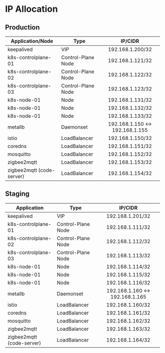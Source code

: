 # IP Allocation

## Production

| Application/Node          | Type               |             IP/CIDR             |
| ------------------------- | ------------------ | :-----------------------------: |
| keepalived                | VIP                |        192.168.1.200/32         |
| k8s-controlplane-01       | Control-Plane Node |        192.168.1.121/32         |
| k8s-controlplane-02       | Control-Plane Node |        192.168.1.122/32         |
| k8s-controlplane-03       | Control-Plane Node |        192.168.1.123/32         |
| k8s-node-01               | Node               |        192.168.1.131/32         |
| k8s-node-01               | Node               |        192.168.1.132/32         |
| k8s-node-01               | Node               |        192.168.1.133/32         |
| metallb                   | Daemonset          | 192.168.1.150 <-> 192.168.1.155 |
| istio                     | LoadBalancer       |        192.168.1.150/32         |
| coredns                   | LoadBalancer       |        192.168.1.151/32         |
| mosquitto                 | LoadBalancer       |        192.168.1.152/32         |
| zigbee2mqtt               | LoadBalancer       |        192.168.1.153/32         |
| zigbee2mqtt (code-server) | LoadBalancer       |        192.168.1.154/32         |

## Staging

| Application               | Type               |             IP/CIDR             |
| ------------------------- | ------------------ | :-----------------------------: |
| keepalived                | VIP                |        192.168.1.201/32         |
| k8s-controlplane-01       | Control-Plane Node |        192.168.1.111/32         |
| k8s-controlplane-02       | Control-Plane Node |        192.168.1.112/32         |
| k8s-controlplane-03       | Control-Plane Node |        192.168.1.113/32         |
| k8s-node-01               | Node               |        192.168.1.114/32         |
| k8s-node-01               | Node               |        192.168.1.115/32         |
| k8s-node-01               | Node               |        192.168.1.116/32         |
| metallb                   | Daemonset          | 192.168.1.160 <-> 192.168.1.165 |
| istio                     | LoadBalancer       |        192.168.1.160/32         |
| coredns                   | LoadBalancer       |        192.168.1.161/32         |
| mosquitto                 | LoadBalancer       |        192.168.1.162/32         |
| zigbee2mqtt               | LoadBalancer       |        192.168.1.163/32         |
| zigbee2mqtt (code-server) | LoadBalancer       |        192.168.1.164/32         |
